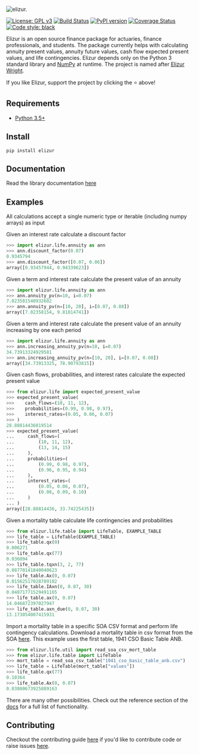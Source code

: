 ![elizur.](https://elizur.s3.amazonaws.com/elizur_github_banner.png "elizur.")

[![License: GPL v3](https://img.shields.io/badge/License-GPLv3-blue.svg)](https://www.gnu.org/licenses/gpl-3.0)
[![Build Status](https://travis-ci.org/trollefson/elizur.svg?branch=master)](https://travis-ci.org/trollefson/elizur)
[![PyPI version](https://badge.fury.io/py/elizur.svg)](https://badge.fury.io/py/elizur)
[![Coverage Status](https://coveralls.io/repos/github/trollefson/elizur/badge.svg?branch=master)](https://coveralls.io/github/trollefson/elizur?branch=master)
[![Code style: black](https://img.shields.io/badge/code%20style-black-000000.svg)](https://github.com/ambv/black)

Elizur is an open source finance package for actuaries, finance professionals, and students.  The package currently helps with calculating annuity present values, annuity future values, cash flow expected present values, and life contingencies.  Elizur depends only on the Python 3 standard library and [NumPy](https://numpy.org>) at runtime.  The project is named after [Elizur Wright](https://en.wikipedia.org/wiki/Elizur_Wright).

If you like Elizur, support the project by clicking the :star: above!

## Requirements

* [Python 3.5+](https://www.python.org/downloads/)

## Install

`pip install elizur`

## Documentation

Read the library documentation [here](https://trollefson.github.io/elizur)

## Examples

All calculations accept a single numeric type or iterable (including numpy arrays) as input

Given an interest rate calculate a discount factor

```python
>>> import elizur.life.annuity as ann
>>> ann.discount_factor(0.07)
0.9345794
>>> ann.discount_factor([0.07, 0.06])
array([0.93457944, 0.94339623])
```

Given a term and interest rate calculate the present value of an annuity

```python
>>> import elizur.life.annuity as ann
>>> ann.annuity_pv(n=10, i=0.07)
7.023581540932602
>>> ann.annuity_pv(n=[10, 20], i=[0.07, 0.08])
array([7.02358154, 9.81814741])
```
Given a term and interest rate calculate the present value of an annuity increasing by one each period

```python
>>> import elizur.life.annuity as ann
>>> ann.increasing_annuity_pv(n=10, i=0.07)
34.73913324929581
>>> ann.increasing_annuity_pv(n=[10, 20], i=[0.07, 0.08])
array([34.73913325, 78.90793815])
```

Given cash flows, probabilities, and interest rates calculate the expected present value

```python
>>> from elizur.life import expected_present_value
>>> expected_present_value(
>>>    cash_flows=(10, 11, 12),
>>>    probabilities=(0.99, 0.98, 0.97),
>>>    interest_rates=(0.05, 0.06, 0.07)
>>> )
28.88814436019514
>>> expected_present_value(
...     cash_flows=(
...         (10, 11, 12),
...         (13, 14, 15)
...     ),
...     probabilities=(
...         (0.99, 0.98, 0.97),
...         (0.96, 0.95, 0.94)
...     ),
...     interest_rates=(
...         (0.05, 0.06, 0.07),
...         (0.08, 0.09, 0.10)
...     )
... )
array([28.88814436, 33.74225435])
```

Given a mortality table calculate life contingencies and probabilities

```python
>>> from elizur.life.table import LifeTable, EXAMPLE_TABLE
>>> life_table = LifeTable(EXAMPLE_TABLE)
>>> life_table.qx(0)
0.006271
>>> life_table.qx(77)
0.036094
>>> life_table.tqxn(3, 2, 77)
0.08770141840040623
>>> life_table.Ax(0, 0.07)
0.01562517028789102
>>> life_table.IAxn(0, 0.07, 30)
0.04871771529491165
>>> life_table.ax(0, 0.07)
14.046872397027947
>>> life_table.axn_due(0, 0.07, 30)
13.173054007415931
```

Import a mortality table in a specific SOA CSV format and perform life contingency calculations.  Download a mortality table in csv format from the SOA [here](https://mort.soa.org).  This example uses the first table, 1941 CSO Basic Table ANB.

```python
>>> from elizur.life.util import read_soa_csv_mort_table
>>> from elizur.life.table import LifeTable
>>> mort_table = read_soa_csv_table("1941_cso_basic_table_anb.csv")
>>> life_table = LifeTable(mort_table["values"])
>>> life_table.qx(77)
0.10364
>>> life_table.Ax(0, 0.07)
0.03800673925889163
```

There are many other possibilities.  Check out the reference section of the [docs](https://trollefson.github.io/elizur) for a full list of functionality.

## Contributing

Checkout the contributing guide [here](https://github.com/trollefson/elizur/blob/master/CONTRIBUTING.md) if you'd like to contribute code or raise issues [here](https://github.com/trollefson/elizur/issues).
